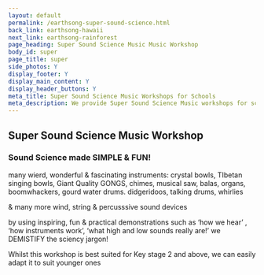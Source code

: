 ```yaml
---
layout: default
permalink: /earthsong-super-sound-science.html
back_link: earthsong-hawaii
next_link: earthsong-rainforest
page_heading: Super Sound Science Music Music Workshop
body_id: super
page_title: super 
side_photos: Y 
display_footer: Y 
display_main_content: Y
display_header_buttons: Y
meta_title: Super Sound Science Music Workshops for Schools
meta_description: We provide Super Sound Science Music workshops for schools featuring music from around the world.
---
```

<h2>Super Sound Science Music Workshop</h2>   

<div class="text_box" id="fun">
    <h3>Sound Science made SIMPLE &amp; FUN!</h3> 
</div>

<div class="text_box" id="drawings">
    <p>many wierd, wonderful &amp; fascinating instruments:
    crystal bowls, TIbetan singing bowls, 
    Giant Quality GONGS, chimes, 
    musical saw, balas, 
     organs, boomwhackers,
    gourd water drums.
    didgeridoos, talking drums,
    whirlies</p> 
    <p>&amp; many more wind, 
    string &amp; percusssive sound devices</p>
</div>

<div class="text_box" id="inspiring">
    <p>by using inspiring, fun &amp; practical demonstrations
    such as ‘how we hear’ , ‘how instruments work’, 
    ‘what high and low sounds really are!’
    we DEMISTIFY the sciency jargon!</p>
</div>

<div class="text_box" id="footer_pic">
    <p>Whilst this workshop is best suited for Key stage 2 and above,
    we can easily adapt it to suit younger ones</p>
</div>


